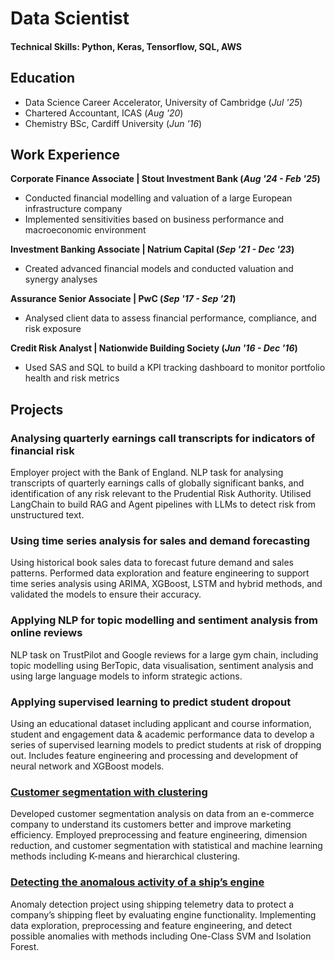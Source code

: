 # Data Scientist

#### Technical Skills: Python, Keras, Tensorflow, SQL, AWS 

## Education
- Data Science Career Accelerator, University of Cambridge (_Jul '25_)
- Chartered Accountant, ICAS (_Aug '20_)
- Chemistry BSc, Cardiff University (_Jun '16_)

## Work Experience
**Corporate Finance Associate | Stout Investment Bank (_Aug '24 - Feb '25_)**
- Conducted financial modelling and valuation of a large European infrastructure company
- Implemented sensitivities based on business performance and macroeconomic environment
  
**Investment Banking Associate | Natrium Capital (_Sep '21 - Dec '23_)**
- Created advanced financial models and conducted valuation and synergy analyses
  
**Assurance Senior Associate | PwC (_Sep '17 - Sep '21_)**
- Analysed client data to assess financial performance, compliance, and risk exposure
  
**Credit Risk Analyst | Nationwide Building Society (_Jun '16 - Dec '16_)**
- Used SAS and SQL to build a KPI tracking dashboard to monitor portfolio health and risk metrics

## Projects
### Analysing quarterly earnings call transcripts for indicators of financial risk
Employer project with the Bank of England. NLP task for analysing transcripts of quarterly earnings calls of globally significant banks, and identification of any risk relevant to the Prudential Risk Authority. Utilised LangChain to build RAG and Agent pipelines with LLMs to detect risk from unstructured text.

### Using time series analysis for sales and demand forecasting
Using historical book sales data to forecast future demand and sales patterns. Performed data exploration and feature engineering to support time series analysis using ARIMA, XGBoost, LSTM and hybrid methods, and validated the models to ensure their accuracy.

### Applying NLP for topic modelling and sentiment analysis from online reviews
NLP task on TrustPilot and Google reviews for a large gym chain, including topic modelling using BerTopic, data visualisation, sentiment analysis and using large language models to inform strategic actions. 

### Applying supervised learning to predict student dropout
Using an educational dataset including applicant and course information, student and engagement data & academic performance data to develop a series of supervised learning models to predict students at risk of dropping out. Includes feature engineering and processing and development of neural network and XGBoost models.

### [Customer segmentation with clustering](https://github.com/tomjhagan/portfolio/tree/main/customer-segmentation-clustering)
Developed customer segmentation analysis on data from an e-commerce company to understand its customers better and improve marketing efficiency. Employed preprocessing and feature engineering, dimension reduction, and customer segmentation with statistical and machine learning methods including K-means and hierarchical clustering.

### [Detecting the anomalous activity of a ship’s engine](https://github.com/tomjhagan/portfolio/tree/main/anomalous-ship-telemetry)
Anomaly detection project using shipping telemetry data to protect a company’s shipping fleet by evaluating engine functionality. Implementing data exploration, preprocessing and feature engineering, and detect possible anomalies with methods including One-Class SVM and Isolation Forest.
